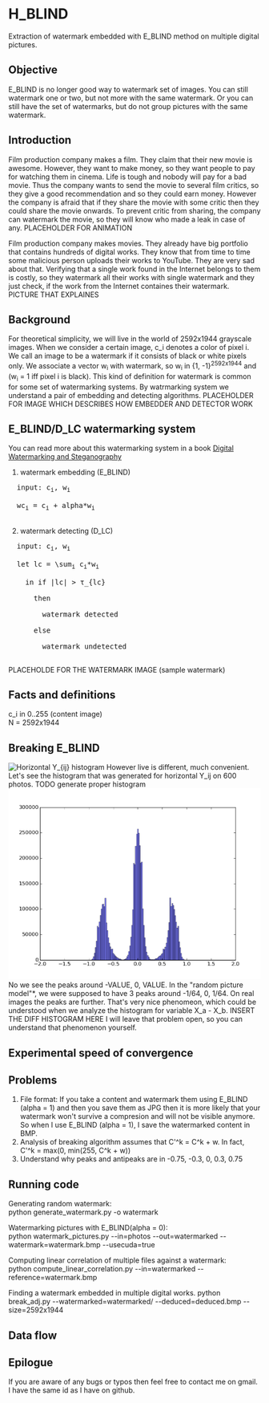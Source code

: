 # H_BLIND
Extraction of watermark embedded with E_BLIND method on multiple digital pictures.

## Objective
E_BLIND is no longer good way to watermark set of images. You can still watermark one or two, but not more with the same watermark. Or you can still have the set of watermarks, but do not group pictures with the same watermark.

## Introduction
Film production company makes a film. They claim that their new movie is
awesome. However, they want to make money, so they want people to pay for
watching them in cinema. Life is tough and nobody will pay for a bad movie.
Thus the company wants to send the movie to several film critics, so they
give a good recommendation and so they could earn money. However the company is
afraid that if they share the movie with some critic then they could share the movie onwards. To prevent critic from sharing, the company can watermark the
movie, so they will know who made a leak in case of any.
PLACEHOLDER FOR ANIMATION

Film production company makes movies. They already have big portfolio that contains hundreds of digital works. They know that from time to time some
malicious person uploads their works to YouTube. They are very sad about that.
Verifying that a single work found in the Internet belongs to them is costly, so
they watermark all their works with single watermark and they just check, if the
work from the Internet containes their watermark.
PICTURE THAT EXPLAINES

## Background
For theoretical simplicity, we will live in the world of 2592x1944
grayscale images. When we consider a certain image, c_i denotes a color of
pixel i. We call an image to be a watermark if it consists of black or white pixels only. We associate a vector w<sub>i</sub> with watermark, so
w<sub>i</sub> in {1, -1}<sup>2592x1944</sup> and (w<sub>i</sub> = 1 iff pixel i is black).
This kind of definition for watermark is common for some set of watermarking
systems. By watrmarking system we understand a pair of embedding and detecting
algorithms.
PLACEHOLDER FOR IMAGE WHICH DESCRIBES HOW EMBEDDER AND DETECTOR WORK

## E_BLIND/D_LC watermarking system
You can read more about this watermarking system in a book [Digital Watermarking and Steganography](https://books.google.pl/books?id=JZQLpzihtecC)
1. watermark embedding (E_BLIND)<br/>
<pre>
  input: c<sub>i</sub>, w<sub>i</sub><br/>
  wc<sub>i</sub> = c<sub>i</sub> + alpha*w<sub>i</sub><br/>
</pre>
2. watermark detecting (D_LC)<br/>
<pre>
  input: c<sub>i</sub>, w<sub>i</sub><br/>
  let lc = \sum<sub>i</sub> c<sub>i</sub>*w<sub>i</sub><br/>
    in if |lc| > τ_{lc}<br/>
      then<br/>
        watermark detected<br/>
      else<br/>
        watermark undetected<br/>
</pre>

PLACEHOLDE FOR THE WATERMARK IMAGE
(sample watermark)

## Facts and definitions
c_i in 0..255 (content image)<br>
N = 2592x1944

## Breaking E_BLIND
![Horizontal Y_{ij} histogram](/images/latex/analysis.png)
However live is different, much convenient.
Let's see the histogram that was generated for horizontal Y_ij on 600 photos.
TODO generate proper histogram
![Horizontal Y_{ij} histogram](/images/histograms/hori.png)
No we see the peaks around -VALUE, 0, VALUE. In the "random picture model"*, we were supposed to have 3 peaks around -1/64, 0, 1/64. On real images the peaks are further. That's very nice phenomeon, which could be understood when we analyze the histogram for variable X_a - X_b.
INSERT THE DIFF HISTOGRAM HERE
I will leave that problem open, so you can understand that phenomenon yourself.

## Experimental speed of convergence

## Problems
1. File format: If you take a content and watermark them using E_BLIND
(alpha = 1) and then you save them as JPG then it is more likely that your
watermark won't survive a compresion and will not be visible anymore. So when I
use E_BLIND (alpha = 1), I save the watermarked content in BMP.
2. Analysis of breaking algorithm assumes that C'^k = C^k + w. In fact, C'^k = max(0, min(255, C^k + w))
3. Understand why peaks and antipeaks are in -0.75, -0.3, 0, 0.3, 0.75

## Running code
Generating random watermark:<br/>
python generate_watermark.py -o watermark

Watermarking pictures with E_BLIND(alpha = 0):<br/>
python watermark_pictures.py --in=photos --out=watermarked --watermark=watermark.bmp --usecuda=true

Computing linear correlation of multiple files against a watermark:<br/>
python compute_linear_correlation.py --in=watermarked --reference=watermark.bmp

Finding a watermark embedded in multiple digital works.
python break_adj.py --watermarked=watermarked/ --deduced=deduced.bmp --size=2592x1944

## Data flow

## Epilogue
If you are aware of any bugs or typos then feel free to contact me on gmail. I have the same id as I have on github.

